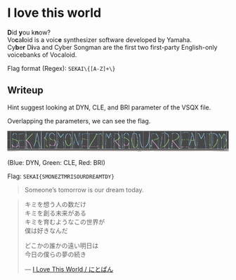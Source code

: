 # I love this world

**D**id **y**ou k**n**ow?  
Vo**c**a**l**oid is a voic**e** synthesizer software developed by Yamaha.  
Cy**b**e**r** D**i**va and Cyber Songman are the first two first-party English-only voicebanks of Vocaloid.

Flag format (Regex): `SEKAI\{[A-Z]+\}`

## Writeup
Hint suggest looking at DYN, CLE, and BRI parameter of the VSQX file.

Overlapping the parameters, we can see the flag.

![Flag preview](./Params.png)

(Blue: DYN, Green: CLE, Red: BRI)

Flag: `SEKAI{SMONEZTMRISOURDREAMTDY}`

> Someone’s tomorrow is our dream today.

> キミを想う人の数だけ  
> キミを創る未来がある  
> キミを育むようなこの世界が  
> 僕は好きなんだ
> 
> どこかの誰かの遠い明日は  
> 今日の僕らの夢の続き
>
> — [I Love This World / にとぱん](https://www.nicovideo.jp/watch/sm23073336)